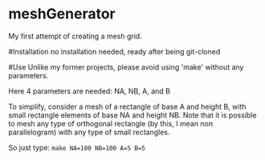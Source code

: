 # meshGenerator
My first attempt of creating a mesh grid.


#Installation
no installation needed, ready after being git-cloned

#Use
Unlike my former projects, please avoid using 'make' without any parameters.

Here 4 parameters are needed: NA, NB, A, and B

To simplify, consider a mesh of a rectangle of base A and height B, with small rectangle elements of base NA and height NB.
Note that it is possible to mesh any type of orthogonal rectangle (by this, I mean non parallelogram) with any type of small rectangles.

So just type:
`make NA=100 NB=100 A=5 B=5`
